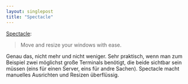 ```yaml
---
layout: singlepost
title: "Spectacle"
---
```


[Spectacle](http://spectacleapp.com/):

> Move and resize your windows with ease.

Genau das, nicht mehr und nicht weniger. Sehr praktisch, wenn man zum Beispiel zwei möglichst große Terminals benötigt, die beide sichtbar sein müssen (eins für einen Server, eins für andre Sachen). Spectacle macht manuelles Ausrichten und Resizen überflüssig.
